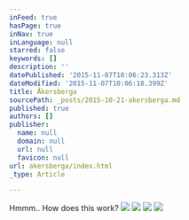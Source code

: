 ```yaml
---
inFeed: true
hasPage: true
inNav: true
inLanguage: null
starred: false
keywords: []
description: ''
datePublished: '2015-11-07T10:06:23.313Z'
dateModified: '2015-11-07T10:06:18.399Z'
title: Åkersberga
sourcePath: _posts/2015-10-21-akersberga.md
published: true
authors: []
publisher:
  name: null
  domain: null
  url: null
  favicon: null
url: akersberga/index.html
_type: Article

---
```

Hmmm.. How does this work?
![](https://the-grid-user-content.s3-us-west-2.amazonaws.com/151fa3a7-0dc4-463e-93ed-f7ac67b5194b.jpg)
![](https://the-grid-user-content.s3-us-west-2.amazonaws.com/b5afc007-9f38-494a-b9c6-2bf16d02435a.jpg)
![](https://the-grid-user-content.s3-us-west-2.amazonaws.com/85815645-b7e0-49fe-90e3-b90297ce3dda.jpg)
![](https://the-grid-user-content.s3-us-west-2.amazonaws.com/87ed1e6b-2d04-4829-a512-a93d7b54a331.jpg)